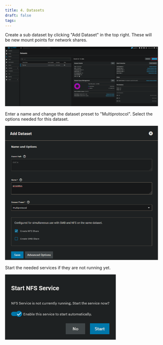 ```yaml
---
title: 4. Datasets
draft: false
tags:
---
```

 
Create a sub dataset by clicking "Add Dataset" in the top right. These will be new mount points for network shares.

![](truenas_dataset_1.png)

Enter a name and change the dataset preset to "Multiprotocol". Select the options needed for this dataset.

![](truenas_dataset_2.png)

Start the needed services if they are not running yet.

![](truenas_dataset_3.png)